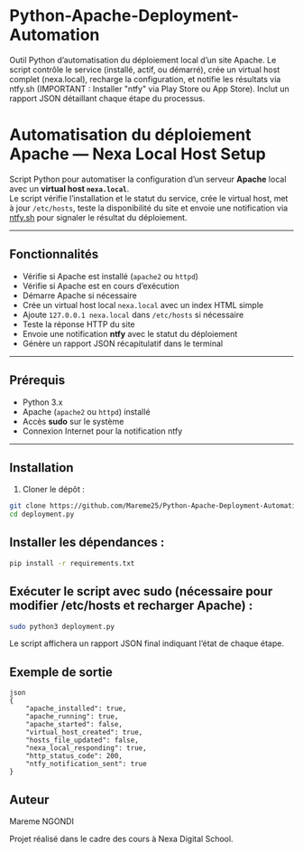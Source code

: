 # Python-Apache-Deployment-Automation
Outil Python d’automatisation du déploiement local d’un site Apache. Le script contrôle le service (installé, actif, ou démarré), crée un virtual host complet (nexa.local), recharge la configuration, et notifie les résultats via ntfy.sh (IMPORTANT : Installer "ntfy" via Play Store ou App Store). Inclut un rapport JSON détaillant chaque étape du processus.


# Automatisation du déploiement Apache — Nexa Local Host Setup

Script Python pour automatiser la configuration d’un serveur **Apache** local avec un **virtual host `nexa.local`**.  
Le script vérifie l’installation et le statut du service, crée le virtual host, met à jour `/etc/hosts`, teste la disponibilité du site et envoie une notification via [ntfy.sh](https://ntfy.sh) pour signaler le résultat du déploiement.

---

## Fonctionnalités

- Vérifie si Apache est installé (`apache2` ou `httpd`)  
- Vérifie si Apache est en cours d’exécution  
- Démarre Apache si nécessaire  
- Crée un virtual host local `nexa.local` avec un index HTML simple  
- Ajoute `127.0.0.1 nexa.local` dans `/etc/hosts` si nécessaire  
- Teste la réponse HTTP du site  
- Envoie une notification **ntfy** avec le statut du déploiement  
- Génère un rapport JSON récapitulatif dans le terminal  

---

## Prérequis

- Python 3.x  
- Apache (`apache2` ou `httpd`) installé  
- Accès **sudo** sur le système  
- Connexion Internet pour la notification ntfy  

---

## Installation

1. Cloner le dépôt :
```bash
git clone https://github.com/Mareme25/Python-Apache-Deployment-Automation.git
cd deployment.py 
```

## Installer les dépendances :
```bash 
pip install -r requirements.txt 
```

## Exécuter le script avec sudo (nécessaire pour modifier /etc/hosts et recharger Apache) :
``` bash 
sudo python3 deployment.py
```
Le script affichera un rapport JSON final indiquant l’état de chaque étape.

## Exemple de sortie
````
json
{
    "apache_installed": true,
    "apache_running": true,
    "apache_started": false,
    "virtual_host_created": true,
    "hosts_file_updated": false,
    "nexa_local_responding": true,
    "http_status_code": 200,
    "ntfy_notification_sent": true
}
````

## Auteur

Mareme NGONDI

Projet réalisé dans le cadre des cours à Nexa Digital School.
